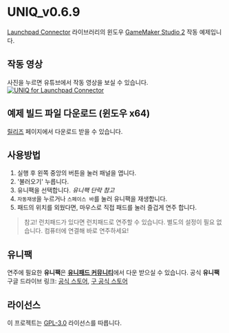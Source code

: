 # UNIQ_v0.6.9

[Launchpad Connector](https://github.com/Tyndall-log/Launchpad_Connector) 라이브러리의 윈도우
[GameMaker Studio 2](https://www.yoyogames.com/gamemaker) 작동 예제입니다.

## 작동 영상

사진을 누르면 유튜브에서 작동 영상을 보실 수 있습니다.  
[![UNIQ for Launchpad Connector](https://img.youtube.com/vi/jp1uGXzdjB4/0.jpg)](https://www.youtube.com/watch?v=jp1uGXzdjB4)

## 예제 빌드 파일 다운로드 (윈도우 x64)

[릴리즈](https://github.com/Tyndall-log/UNIQ_V0.6/releases) 페이지에서 다운로드 받을 수 있습니다.

## 사용방법

1. 실행 후 왼쪽 중앙의 버튼을 눌러 패널을 엽니다.
2. '불러오기' 누릅니다.
3. 유니팩을 선택합니다. *유니팩 단락 참고*
4. `자동재생`을 누르거나 `스페이스 바`를 눌러 유니팩을 재생합니다.
5. 패드의 위치를 외웠다면, 마우스로 직접 패드를 눌러 즐겁게 연주 합니다.

> 참고!
> 런치패드가 있다면 런치패드로 연주할 수 있습니다.
> 별도의 설정이 필요 없습니다. 컴퓨터에 연결해 바로 연주하세요!

## 유니팩

연주에 필요한 **유니팩**은 [**유니패드 커뮤니티**](https://cafe.naver.com/unipad)에서 다운 받으실 수 있습니다.
공식 **유니팩** 구글 드라이브 링크:
[공식 스토어](https://drive.google.com/drive/folders/0BzT510iYPiuReTN1Mno4WGhiN28?resourcekey=0-AswXl_nuw-mXg-eEpW13xw),
[구 공식 스토어](https://drive.google.com/drive/folders/0BzT510iYPiuRZVp4WFVCNWhrbHc?resourcekey=0-yyiX_V5NL_a-PyevuHeZ3A)

## 라이선스

이 프로젝트는 [GPL-3.0](https://opensource.org/licenses/GPL-3.0) 라이선스를 따릅니다.
